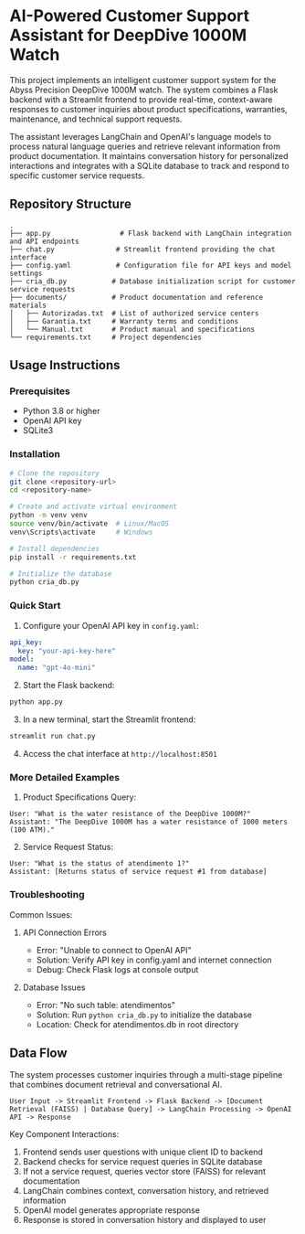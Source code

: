 # AI-Powered Customer Support Assistant for DeepDive 1000M Watch

This project implements an intelligent customer support system for the Abyss Precision DeepDive 1000M watch. The system combines a Flask backend with a Streamlit frontend to provide real-time, context-aware responses to customer inquiries about product specifications, warranties, maintenance, and technical support requests.

The assistant leverages LangChain and OpenAI's language models to process natural language queries and retrieve relevant information from product documentation. It maintains conversation history for personalized interactions and integrates with a SQLite database to track and respond to specific customer service requests.

## Repository Structure
```
.
├── app.py                 # Flask backend with LangChain integration and API endpoints
├── chat.py               # Streamlit frontend providing the chat interface
├── config.yaml           # Configuration file for API keys and model settings
├── cria_db.py           # Database initialization script for customer service requests
├── documents/           # Product documentation and reference materials
│   ├── Autorizadas.txt  # List of authorized service centers
│   ├── Garantia.txt     # Warranty terms and conditions
│   └── Manual.txt       # Product manual and specifications
└── requirements.txt     # Project dependencies
```

## Usage Instructions
### Prerequisites
- Python 3.8 or higher
- OpenAI API key
- SQLite3

### Installation

```bash
# Clone the repository
git clone <repository-url>
cd <repository-name>

# Create and activate virtual environment
python -m venv venv
source venv/bin/activate  # Linux/MacOS
venv\Scripts\activate     # Windows

# Install dependencies
pip install -r requirements.txt

# Initialize the database
python cria_db.py
```

### Quick Start
1. Configure your OpenAI API key in `config.yaml`:
```yaml
api_key:
  key: "your-api-key-here"
model:
  name: "gpt-4o-mini"
```

2. Start the Flask backend:
```bash
python app.py
```

3. In a new terminal, start the Streamlit frontend:
```bash
streamlit run chat.py
```

4. Access the chat interface at `http://localhost:8501`

### More Detailed Examples
1. Product Specifications Query:
```
User: "What is the water resistance of the DeepDive 1000M?"
Assistant: "The DeepDive 1000M has a water resistance of 1000 meters (100 ATM)."
```

2. Service Request Status:
```
User: "What is the status of atendimento 1?"
Assistant: [Returns status of service request #1 from database]
```

### Troubleshooting
Common Issues:
1. API Connection Errors
   - Error: "Unable to connect to OpenAI API"
   - Solution: Verify API key in config.yaml and internet connection
   - Debug: Check Flask logs at console output

2. Database Issues
   - Error: "No such table: atendimentos"
   - Solution: Run `python cria_db.py` to initialize the database
   - Location: Check for atendimentos.db in root directory

## Data Flow
The system processes customer inquiries through a multi-stage pipeline that combines document retrieval and conversational AI.

```ascii
User Input -> Streamlit Frontend -> Flask Backend -> [Document Retrieval (FAISS) | Database Query] -> LangChain Processing -> OpenAI API -> Response
```

Key Component Interactions:
1. Frontend sends user questions with unique client ID to backend
2. Backend checks for service request queries in SQLite database
3. If not a service request, queries vector store (FAISS) for relevant documentation
4. LangChain combines context, conversation history, and retrieved information
5. OpenAI model generates appropriate response
6. Response is stored in conversation history and displayed to user